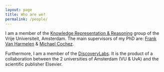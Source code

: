```yaml
---
layout: page
title: Who are we?
permalink: /people/
---
```


I am a member of the [Knowledge Representation & Reasoning](https://krr.cs.vu.nl/) group of the Vrije Universiteit, Amsterdam.
The main supervisors of my PhD are: [Frank Van Harmelen](https://www.cs.vu.nl/~frankh/)  & [Michael Cochez](https://www.cochez.nl/).

Furthermore, I am a member of the [DiscoveryLabs](https://discoverylab.ai/). 
It is the product of a collaboration between the 2 universities of Amsterdam (VU & UvA) and the scientific publisher Elsevier.


